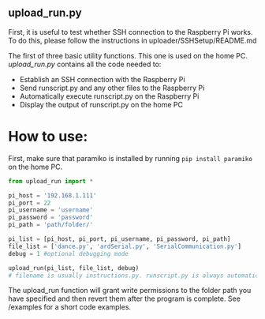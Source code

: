 ## upload_run.py

First, it is useful to test whether SSH connection to the Raspberry Pi works. To do this, please follow the instructions in uploader/SSHSetup/README.md

The first of three basic utility functions. This one is used on the home PC. *upload_run.py* contains all the code needed to: 
- Establish an SSH connection with the Raspberry Pi
- Send runscript.py and any other files to the Raspberry Pi
- Automatically execute runscript.py on the Raspberry Pi
- Display the output of runscript.py on the home PC

# How to use: 

First, make sure that paramiko is installed by running ```pip install paramiko``` on the home PC.

```python
from upload_run import * 

pi_host = '192.168.1.111'
pi_port = 22
pi_username = 'username'
pi_password = 'password'
pi_path = 'path/folder/'

pi_list = [pi_host, pi_port, pi_username, pi_password, pi_path]
file_list = ['dance.py', 'ardSerial.py', 'SerialCommunication.py']
debug = 1 #optional debugging mode

upload_run(pi_list, file_list, debug)
# filename is usually instructions.py. runscript.py is always automatically uploaded. 
```

The upload_run function will grant write permissions to the folder path you have specified and then revert them after the program is complete. 
See /examples for a short code examples. 